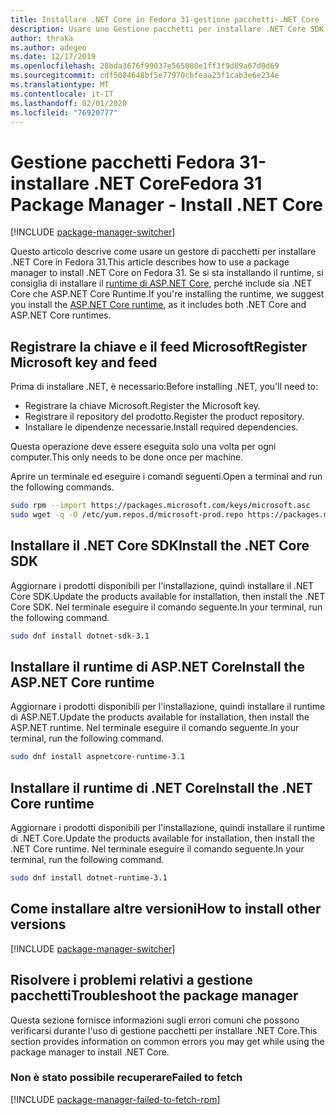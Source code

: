 ```yaml
---
title: Installare .NET Core in Fedora 31-gestione pacchetti-.NET Core
description: Usare uno Gestione pacchetti per installare .NET Core SDK e Runtime in Fedora 31.
author: thraka
ms.author: adegeo
ms.date: 12/17/2019
ms.openlocfilehash: 28bda3676f99037e565080e1ff3f9d89a67d0d69
ms.sourcegitcommit: cdf5084648bf5e77970cbfeaa23f1cab3e6e234e
ms.translationtype: MT
ms.contentlocale: it-IT
ms.lasthandoff: 02/01/2020
ms.locfileid: "76920777"
---
```

# <a name="fedora-31-package-manager---install-net-core"></a><span data-ttu-id="c55e8-103">Gestione pacchetti Fedora 31-installare .NET Core</span><span class="sxs-lookup"><span data-stu-id="c55e8-103">Fedora 31 Package Manager - Install .NET Core</span></span>

[!INCLUDE [package-manager-switcher](./includes/package-manager-switcher.md)]

<span data-ttu-id="c55e8-104">Questo articolo descrive come usare un gestore di pacchetti per installare .NET Core in Fedora 31.</span><span class="sxs-lookup"><span data-stu-id="c55e8-104">This article describes how to use a package manager to install .NET Core on Fedora 31.</span></span> <span data-ttu-id="c55e8-105">Se si sta installando il runtime, si consiglia di installare il [runtime di ASP.NET Core](#install-the-aspnet-core-runtime), perché include sia .NET Core che ASP.NET Core Runtime.</span><span class="sxs-lookup"><span data-stu-id="c55e8-105">If you're installing the runtime, we suggest you install the [ASP.NET Core runtime](#install-the-aspnet-core-runtime), as it includes both .NET Core and ASP.NET Core runtimes.</span></span>

## <a name="register-microsoft-key-and-feed"></a><span data-ttu-id="c55e8-106">Registrare la chiave e il feed Microsoft</span><span class="sxs-lookup"><span data-stu-id="c55e8-106">Register Microsoft key and feed</span></span>

<span data-ttu-id="c55e8-107">Prima di installare .NET, è necessario:</span><span class="sxs-lookup"><span data-stu-id="c55e8-107">Before installing .NET, you'll need to:</span></span>

- <span data-ttu-id="c55e8-108">Registrare la chiave Microsoft.</span><span class="sxs-lookup"><span data-stu-id="c55e8-108">Register the Microsoft key.</span></span>
- <span data-ttu-id="c55e8-109">Registrare il repository del prodotto.</span><span class="sxs-lookup"><span data-stu-id="c55e8-109">Register the product repository.</span></span>
- <span data-ttu-id="c55e8-110">Installare le dipendenze necessarie.</span><span class="sxs-lookup"><span data-stu-id="c55e8-110">Install required dependencies.</span></span>

<span data-ttu-id="c55e8-111">Questa operazione deve essere eseguita solo una volta per ogni computer.</span><span class="sxs-lookup"><span data-stu-id="c55e8-111">This only needs to be done once per machine.</span></span>

<span data-ttu-id="c55e8-112">Aprire un terminale ed eseguire i comandi seguenti.</span><span class="sxs-lookup"><span data-stu-id="c55e8-112">Open a terminal and run the following commands.</span></span>

```bash
sudo rpm --import https://packages.microsoft.com/keys/microsoft.asc
sudo wget -q -O /etc/yum.repos.d/microsoft-prod.repo https://packages.microsoft.com/config/fedora/31/prod.repo
```

## <a name="install-the-net-core-sdk"></a><span data-ttu-id="c55e8-113">Installare il .NET Core SDK</span><span class="sxs-lookup"><span data-stu-id="c55e8-113">Install the .NET Core SDK</span></span>

<span data-ttu-id="c55e8-114">Aggiornare i prodotti disponibili per l'installazione, quindi installare il .NET Core SDK.</span><span class="sxs-lookup"><span data-stu-id="c55e8-114">Update the products available for installation, then install the .NET Core SDK.</span></span> <span data-ttu-id="c55e8-115">Nel terminale eseguire il comando seguente.</span><span class="sxs-lookup"><span data-stu-id="c55e8-115">In your terminal, run the following command.</span></span>

```bash
sudo dnf install dotnet-sdk-3.1
```

## <a name="install-the-aspnet-core-runtime"></a><span data-ttu-id="c55e8-116">Installare il runtime di ASP.NET Core</span><span class="sxs-lookup"><span data-stu-id="c55e8-116">Install the ASP.NET Core runtime</span></span>

<span data-ttu-id="c55e8-117">Aggiornare i prodotti disponibili per l'installazione, quindi installare il runtime di ASP.NET.</span><span class="sxs-lookup"><span data-stu-id="c55e8-117">Update the products available for installation, then install the ASP.NET runtime.</span></span> <span data-ttu-id="c55e8-118">Nel terminale eseguire il comando seguente.</span><span class="sxs-lookup"><span data-stu-id="c55e8-118">In your terminal, run the following command.</span></span>

```bash
sudo dnf install aspnetcore-runtime-3.1
```

## <a name="install-the-net-core-runtime"></a><span data-ttu-id="c55e8-119">Installare il runtime di .NET Core</span><span class="sxs-lookup"><span data-stu-id="c55e8-119">Install the .NET Core runtime</span></span>

<span data-ttu-id="c55e8-120">Aggiornare i prodotti disponibili per l'installazione, quindi installare il runtime di .NET Core.</span><span class="sxs-lookup"><span data-stu-id="c55e8-120">Update the products available for installation, then install the .NET Core runtime.</span></span> <span data-ttu-id="c55e8-121">Nel terminale eseguire il comando seguente.</span><span class="sxs-lookup"><span data-stu-id="c55e8-121">In your terminal, run the following command.</span></span>

```bash
sudo dnf install dotnet-runtime-3.1
```

## <a name="how-to-install-other-versions"></a><span data-ttu-id="c55e8-122">Come installare altre versioni</span><span class="sxs-lookup"><span data-stu-id="c55e8-122">How to install other versions</span></span>

[!INCLUDE [package-manager-switcher](./includes/package-manager-heading-hack-pkgname.md)]

## <a name="troubleshoot-the-package-manager"></a><span data-ttu-id="c55e8-123">Risolvere i problemi relativi a gestione pacchetti</span><span class="sxs-lookup"><span data-stu-id="c55e8-123">Troubleshoot the package manager</span></span>

<span data-ttu-id="c55e8-124">Questa sezione fornisce informazioni sugli errori comuni che possono verificarsi durante l'uso di gestione pacchetti per installare .NET Core.</span><span class="sxs-lookup"><span data-stu-id="c55e8-124">This section provides information on common errors you may get while using the package manager to install .NET Core.</span></span>

### <a name="failed-to-fetch"></a><span data-ttu-id="c55e8-125">Non è stato possibile recuperare</span><span class="sxs-lookup"><span data-stu-id="c55e8-125">Failed to fetch</span></span>

[!INCLUDE [package-manager-failed-to-fetch-rpm](includes/package-manager-failed-to-fetch-rpm.md)]

